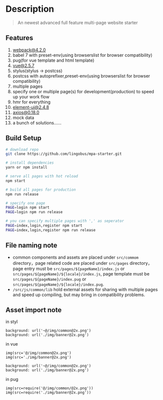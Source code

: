 # Description

> An newest advanced full feature multi-page website starter

## Features
1. webpack@4.2.0
2. babel 7 with preset-env(using browserslist for browser compatibility)
3. pug(for vue template and html template)
4. vue@2.5.7
5. stylus(stylus -> postcss)
6. postcss with autoprefixer,preset-env(using browserslist for browser compatibility)
7. multiple pages
8. specify one or multiple page(s) for development(production) to speed up your work flow
9. hmr for everything
10. element-ui@2.4.8
11. axios@0.18.0
12. mock data
13. a bunch of solutions......

## Build Setup

``` bash
# download repo
git clone https://github.com/lingobus/mpa-starter.git

# install dependencies
yarn or npm install

# serve all pages with hot reload
npm start

# build all pages for production
npm run release

# specify one page
PAGE=login npm start
PAGE=login npm run release

# you can specify multiple pages with ',' as seperator
PAGE=index,login,register npm start
PAGE=index,login,register npm run release

```

## File naming note
- common components and assets are placed under `src/commom` directory，page related code are placed under `src/pages` directory，page entry must be `src/pages/${pageName}/index.js` or `src/pages/${pageName}/${locale}/index.js`, page template must be `src/pages/${pageName}/index.pug` or `src/pages/${pageName}/${locale}/index.pug`.
- `/src/js/common/lib` hold external assets for sharing with multiple pages and speed up compiling,  but may bring in compatibility problems.

## Asset import note
in styl
```
background: url('~@/img/common@2x.png')
background: url('./img/banner@2x.png')
```

in vue
```
img(src='@/img/common@2x.png')
img(src='./img/banner@2x.png')

background: url('~@/img/common@2x.png')
background: url('./img/banner@2x.png')
```

in pug
```
img(src=require('@/img/common/@2x.png'))
img(src=require('./img/banner@2x.png'))
```